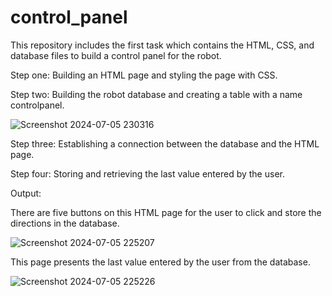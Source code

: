 # control_panel
This repository includes the first task which contains the HTML, CSS, and database files to build a control panel for the robot. 


Step one:
Building an HTML page and styling the page with CSS.

Step two:
Building the robot database and creating a table with a name controlpanel.

![Screenshot 2024-07-05 230316](https://github.com/LujainAlsulami/control_panel/assets/166108783/907b13d3-0ad6-40b2-a933-282aae136bc6)




Step three: 
Establishing a connection between the database and the HTML page.

Step four:
Storing and retrieving the last value entered by the user.


Output:

There are five buttons on this HTML page for the user to click and store the directions in the database.

![Screenshot 2024-07-05 225207](https://github.com/LujainAlsulami/control_panel/assets/166108783/1ec8e7f6-962e-434f-b5a3-926cdac9b575)




This page presents the last value entered by the user from the database.

![Screenshot 2024-07-05 225226](https://github.com/LujainAlsulami/control_panel/assets/166108783/7b5384cb-7a6d-410c-b222-06fcad1db181)
